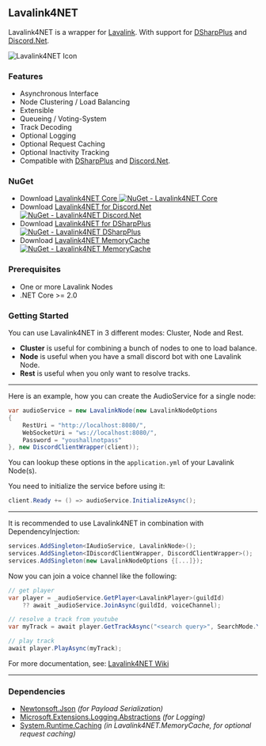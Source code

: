 ## Lavalink4NET

Lavalink4NET is a wrapper for [Lavalink](https://github.com/Frederikam/Lavalink). 
With support for [DSharpPlus](https://github.com/DSharpPlus/DSharpPlus) and [Discord.Net](https://github.com/discord-net/Discord.Net).

![Lavalink4NET Icon](https://imgur.com/DbTYXxY.png)

### Features
- Asynchronous Interface
- Node Clustering / Load Balancing
- Extensible
- Queueing / Voting-System
- Track Decoding
- Optional Logging
- Optional Request Caching
- Optional Inactivity Tracking
- Compatible with [DSharpPlus](https://github.com/DSharpPlus/DSharpPlus) and [Discord.Net](https://github.com/discord-net/Discord.Net).

### NuGet
- Download [Lavalink4NET Core ![NuGet - Lavalink4NET Core](https://img.shields.io/nuget/vpre/Lavalink4NET.svg)](https://www.nuget.org/packages/Lavalink4NET/) 
- Download [Lavalink4NET for Discord.Net ![NuGet - Lavalink4NET Discord.Net](https://img.shields.io/nuget/vpre/Lavalink4NET.Discord.Net.svg)](https://www.nuget.org/packages/Lavalink4NET.Discord.NET/) 
- Download [Lavalink4NET for DSharpPlus ![NuGet - Lavalink4NET DSharpPlus](https://img.shields.io/nuget/vpre/Lavalink4NET.DSharpPlus.svg)](https://www.nuget.org/packages/Lavalink4NET.DSharpPlus/)
- Download [Lavalink4NET MemoryCache ![NuGet - Lavalink4NET MemoryCache](https://img.shields.io/nuget/vpre/Lavalink4NET.MemoryCache.svg)](https://www.nuget.org/packages/Lavalink4NET.MemoryCache/)

### Prerequisites
- One or more Lavalink Nodes
- .NET Core >= 2.0

### Getting Started

You can use Lavalink4NET in 3 different modes: Cluster, Node and Rest.
- **Cluster** is useful for combining a bunch of nodes to one to load balance.
- **Node** is useful when you have a small discord bot with one Lavalink Node.
- **Rest** is useful when you only want to resolve tracks.
___

Here is an example, how you can create the AudioService for a single node:
```csharp
var audioService = new LavalinkNode(new LavalinkNodeOptions
{
	RestUri = "http://localhost:8080/",
	WebSocketUri = "ws://localhost:8080/",
	Password = "youshallnotpass"
}, new DiscordClientWrapper(client));
```

You can lookup these options in the `application.yml` of your Lavalink Node(s).

You need to initialize the service before using it:
```csharp
client.Ready += () => audioService.InitializeAsync();
```
___
It is recommended to use Lavalink4NET in combination with DependencyInjection:
```csharp
services.AddSingleton<IAudioService, LavalinkNode>();
services.AddSingleton<IDiscordClientWrapper, DiscordClientWrapper>();
services.AddSingleton(new LavalinkNodeOptions {[...]});
```

Now you can join a voice channel like the following:

```csharp
// get player
var player = _audioService.GetPlayer<LavalinkPlayer>(guildId) 
    ?? await _audioService.JoinAsync(guildId, voiceChannel);

// resolve a track from youtube
var myTrack = await player.GetTrackAsync("<search query>", SearchMode.YouTube);

// play track
await player.PlayAsync(myTrack);
```

For more documentation, see: [Lavalink4NET Wiki](https://github.com/angelobreuer/Lavalink4NET/wiki)

___

### Dependencies
- [Newtonsoft.Json](https://www.nuget.org/packages/Newtonsoft.Json/) *(for Payload Serialization)*
- [Microsoft.Extensions.Logging.Abstractions](https://www.nuget.org/packages/Microsoft.Extensions.Logging.Abstractions/) *(for Logging)*
- [System.Runtime.Caching](https://www.nuget.org/packages/System.Runtime.Caching/) *(in Lavalink4NET.MemoryCache, for optional request caching)*

